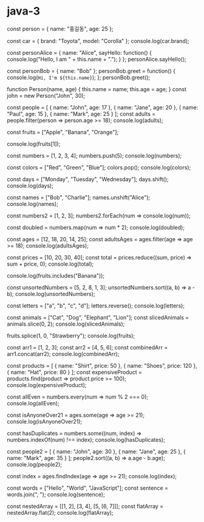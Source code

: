 # java-3


const person = { name: "홍길동", age: 25 };


const car = { brand: "Toyota", model: "Corolla" };
console.log(car.brand);


const personAlice = {
  name: "Alice",
  sayHello: function() {
    console.log("Hello, I am " + this.name + ".");
  }
};
personAlice.sayHello();


const personBob = { name: "Bob" };
personBob.greet = function() {
  console.log(`Hi, I'm ${this.name}`);
};
personBob.greet();


function Person(name, age) {
  this.name = name;
  this.age = age;
}
const john = new Person("John", 30);


const people = [
  { name: "John", age: 17 },
  { name: "Jane", age: 20 },
  { name: "Paul", age: 15 },
  { name: "Mark", age: 25 }
];
const adults = people.filter(person => person.age >= 18);
console.log(adults);


const fruits = ["Apple", "Banana", "Orange"];


console.log(fruits[1]);

const numbers = [1, 2, 3, 4];
numbers.push(5);
console.log(numbers);


const colors = ["Red", "Green", "Blue"];
colors.pop();
console.log(colors);

const days = ["Monday", "Tuesday", "Wednesday"];
days.shift();
console.log(days);


const names = ["Bob", "Charlie"];
names.unshift("Alice");
console.log(names);


const numbers2 = [1, 2, 3];
numbers2.forEach(num => console.log(num));


const doubled = numbers.map(num => num * 2);
console.log(doubled);


const ages = [12, 18, 20, 14, 25];
const adultsAges = ages.filter(age => age >= 18);
console.log(adultsAges);


const prices = [10, 20, 30, 40];
const total = prices.reduce((sum, price) => sum + price, 0);
console.log(total);


console.log(fruits.includes("Banana"));


const unsortedNumbers = [5, 2, 8, 1, 3];
unsortedNumbers.sort((a, b) => a - b);
console.log(unsortedNumbers);


const letters = ["a", "b", "c", "d"];
letters.reverse();
console.log(letters);


const animals = ["Cat", "Dog", "Elephant", "Lion"];
const slicedAnimals = animals.slice(0, 2);
console.log(slicedAnimals);


fruits.splice(1, 0, "Strawberry");
console.log(fruits);

const arr1 = [1, 2, 3];
const arr2 = [4, 5, 6];
const combinedArr = arr1.concat(arr2);
console.log(combinedArr);

const products = [
  { name: "Shirt", price: 50 },
  { name: "Shoes", price: 120 },
  { name: "Hat", price: 80 }
];
const expensiveProduct = products.find(product => product.price >= 100);
console.log(expensiveProduct);

const allEven = numbers.every(num => num % 2 === 0);
console.log(allEven);

const isAnyoneOver21 = ages.some(age => age >= 21);
console.log(isAnyoneOver21);

const hasDuplicates = numbers.some((num, index) => numbers.indexOf(num) !== index);
console.log(hasDuplicates);

const people2 = [
  { name: "John", age: 30 },
  { name: "Jane", age: 25 },
  { name: "Mark", age: 35 }
];
people2.sort((a, b) => a.age - b.age);
console.log(people2);

const index = ages.findIndex(age => age >= 21);
console.log(index);

const words = ["Hello", "World", "JavaScript"];
const sentence = words.join(", ");
console.log(sentence);

const nestedArray = [[1, 2], [3, 4], [5, [6, 7]]];
const flatArray = nestedArray.flat(2);
console.log(flatArray);
 
